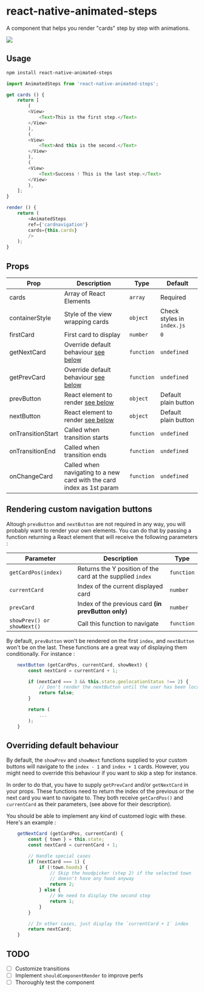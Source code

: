 # react-native-animated-steps
A component that helps you render "cards" step by step with animations.

![](http://g.recordit.co/bgxfWVQlCg.gif)

## Usage

```bash
npm install react-native-animated-steps
```

```javascript
import AnimatedSteps from 'react-native-animated-steps';

get cards () {
    return [
        (
        <View>
            <Text>This is the first step.</Text>
        </View>
        ),
        (
        <View>
            <Text>And this is the second.</Text>
        </View>
        ),
        (
        <View>
            <Text>Success ! This is the last step.</Text>
        </View>
        ),
    ];
}

render () {
    return (
        <AnimatedSteps
        ref={'cardnavigation'}
        cards={this.cards}
        />
    );
}
```

## Props

Prop | Description | Type | Default
------ | ------ | ------ | ------
cards | Array of React Elements | `array` | Required
containerStyle | Style of the view wrapping cards | `object` | Check styles in `index.js`
firstCard | First card to display | `number` | `0`
getNextCard | Override default behaviour [see below](#overriding-default-behaviour) | `function` | `undefined`
getPrevCard | Override default behaviour [see below](#overriding-default-behaviour) | `function` | `undefined`
prevButton | React element to render [see below](#rendering-custom-navigation-buttons) | `object` | Default plain button
nextButton | React element to render [see below](#rendering-custom-navigation-buttons) | `object` | Default plain button
onTransitionStart | Called when transition starts | `function` | `undefined`
onTransitionEnd | Called when transition ends | `function` | `undefined`
onChangeCard | Called when navigating to a new card with the card index as 1st param | `function` | `undefined`

## Rendering custom navigation buttons

Altough `prevButton` and `nextButton` are not required in any way, you will probably want to render your own elements.
You can do that by passing a function returning a React element that will receive the following parameters :

Parameter | Description | Type
------ | ------ | ------
`getCardPos(index)` | Returns the Y position of the card at the supplied `index`  | `function`
`currentCard` | Index of the current displayed card | `number`
`prevCard` | Index of the previous card **(in prevButton only)** | `number`
`showPrev() or showNext()` | Call this function to navigate | `function`

By default, `prevButton` won't be rendered on the first `index`, and `nextButton` won't be on the last. These functions are a great way of displaying them conditionally. For instance :

```javascript
    nextButton (getCardPos, currentCard, showNext) {
        const nextCard = currentCard + 1;

        if (nextCard === 3 && this.state.geolocationStatus !== 2) {
            // Don't render the nextButton until the user has been located
            return false;
        }

        return (
            ...
        );
    }
```

## Overriding default behaviour

By default, the `showPrev` and `showNext` functions supplied to your custom buttons will navigate to the `index - 1` and `index + 1` cards.
However, you might need to override this behaviour if you want to skip a step for instance.

In order to do that, you have to supply `getPrevCard` and/or `getNextCard` in your props. These functions need to return the index of the previous or the next card you want to navigate to.
They both receive `getCardPos()` and `currentCard` as their parameters, (see above for their description).

You should be able to implement any kind of customed logic with these. Here's an example :

```javascript
    getNextCard (getCardPos, currentCard) {
        const { town } = this.state;
        const nextCard = currentCard + 1;

        // Handle special cases
        if (nextCard === 1) {
            if (!town.hoods) {
                // Skip the hoodpicker (step 2) if the selected town
                // doesn't have any hood anyway
                return 2;
            } else {
                // We need to display the second step
                return 1;
            }
        }

        // In other cases, just display the `currentCard + 1` index
        return nextCard;
    }
```

## TODO

- [ ] Customize transitions
- [ ] Implement `shouldComponentRender` to improve perfs
- [ ] Thoroughly test the component